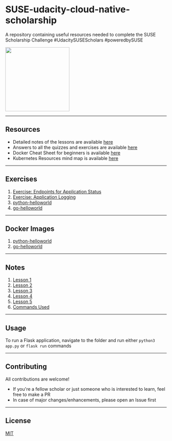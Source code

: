 # SUSE-udacity-cloud-native-scholarship

A repository containing useful resources needed to complete the SUSE Scholarship Challenge #UdacitySUSEScholars #poweredbySUSE 

<img src="https://udacity-email.s3-us-west-2.amazonaws.com/SUSE+Scholarship+badge.png?bsft_aaid=affd8710-61ff-4001-baca-1d4a7303381d&bsft_eid=02c4a236-2164-461d-ab1a-8c4660033b44&utm_campaign=sch_600_2021-06-03_ndxxx_suse-winner_p1_global&utm_source=blueshift&utm_medium=email&utm_content=sch_600_2021-06-03_ndxxx_suse-winner_p1_global&bsft_clkid=58b41dd3-8224-4592-9be5-7e6e141111b4&bsft_uid=f7dd5e62-2463-4d3e-a3d9-829d4c44f344&bsft_mid=36c73aec-5a66-4a4c-b5c1-d4a17bf3787f&bsft_mime_type=html&bsft_ek=2021-06-03T16%3A32%3A30Z&bsft_lx=5&bsft_tv=4" height="200px">

---

## Resources

- Detailed notes of the lessons are available [here](https://smolpkg.notion.site/Udacity-SUSE-Cloud-Native-Scholarship-Program-e42890b84701411da4b6e7b95403ce08)
- Answers to all the quizzes and exercises are available [here](https://smolpkg.notion.site/Udacity-SUSE-Cloud-Native-Scholarship-Program-Exercises-and-Quizzes-83cb4ccfac3b4f92b663dcbf6886409d)
- Docker Cheat Sheet for beginners is available [here](resources/Docker-Cheat-Sheet.pdf)
- Kubernetes Resources mind map is available [here](https://whimsical.com/kubernetes-resources-5nAUygYA97TfJ71aUKs6Tg)

--- 

## Exercises
1. [Exercise: Endpoints for Application Status](exercises/1-endpoints)
2. [Exercise: Application Logging](exercises/2-logging)
3. [python-helloworld](exercises/python-helloworld)
4. [go-helloworld](exercises/go-helloworld)

---

## Docker Images
1. [python-helloworld](https://hub.docker.com/repository/docker/nandiniproothi/python-helloworld)
2. [go-helloworld](https://hub.docker.com/repository/docker/nandiniproothi/go-helloworld)
---
## Notes
1. [Lesson 1](notes/l1.pdf)
2. [Lesson 2](notes/l2.pdf)
3. [Lesson 3](notes/l3.pdf)
4. [Lesson 4](notes/l4.pdf)
5. [Lesson 5](notes/l5.pdf)
6. [Commands Used](notes/cu.pdf)
---
## Usage
To run a Flask application, navigate to the folder and run either `python3 app.py` or `flask run` commands

---

## Contributing 

All contributions are welcome!

- If you're a fellow scholar or just someone who is interested to learn, feel free to make a PR
- In case of major changes/enhancements, please open an Issue first

--- 
## License

[MIT](LICENSE)
